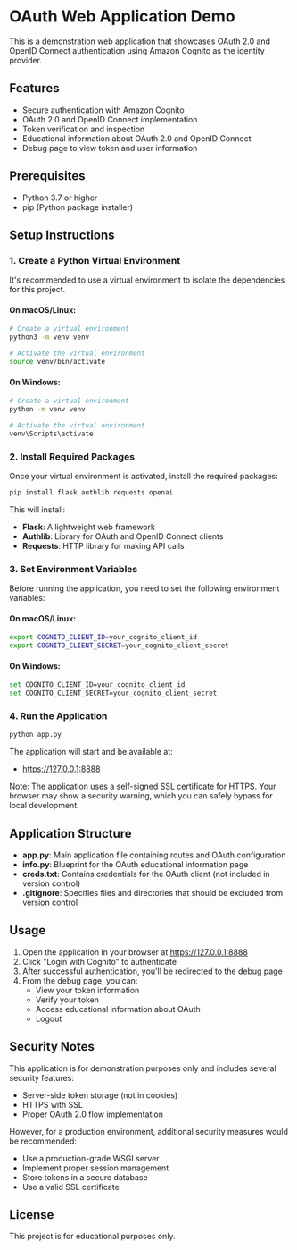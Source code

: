 # OAuth Web Application Demo

This is a demonstration web application that showcases OAuth 2.0 and OpenID Connect authentication using Amazon Cognito as the identity provider.

## Features

- Secure authentication with Amazon Cognito
- OAuth 2.0 and OpenID Connect implementation
- Token verification and inspection
- Educational information about OAuth 2.0 and OpenID Connect
- Debug page to view token and user information

## Prerequisites

- Python 3.7 or higher
- pip (Python package installer)

## Setup Instructions

### 1. Create a Python Virtual Environment

It's recommended to use a virtual environment to isolate the dependencies for this project.

#### On macOS/Linux:

```bash
# Create a virtual environment
python3 -m venv venv

# Activate the virtual environment
source venv/bin/activate
```

#### On Windows:

```bash
# Create a virtual environment
python -m venv venv

# Activate the virtual environment
venv\Scripts\activate
```

### 2. Install Required Packages

Once your virtual environment is activated, install the required packages:

```bash
pip install flask authlib requests openai
```

This will install:
- **Flask**: A lightweight web framework
- **Authlib**: Library for OAuth and OpenID Connect clients
- **Requests**: HTTP library for making API calls

### 3. Set Environment Variables

Before running the application, you need to set the following environment variables:

#### On macOS/Linux:

```bash
export COGNITO_CLIENT_ID=your_cognito_client_id
export COGNITO_CLIENT_SECRET=your_cognito_client_secret
```

#### On Windows:

```bash
set COGNITO_CLIENT_ID=your_cognito_client_id
set COGNITO_CLIENT_SECRET=your_cognito_client_secret
```

### 4. Run the Application

```bash
python app.py
```

The application will start and be available at:
- https://127.0.0.1:8888

Note: The application uses a self-signed SSL certificate for HTTPS. Your browser may show a security warning, which you can safely bypass for local development.

## Application Structure

- **app.py**: Main application file containing routes and OAuth configuration
- **info.py**: Blueprint for the OAuth educational information page
- **creds.txt**: Contains credentials for the OAuth client (not included in version control)
- **.gitignore**: Specifies files and directories that should be excluded from version control

## Usage

1. Open the application in your browser at https://127.0.0.1:8888
2. Click "Login with Cognito" to authenticate
3. After successful authentication, you'll be redirected to the debug page
4. From the debug page, you can:
   - View your token information
   - Verify your token
   - Access educational information about OAuth
   - Logout

## Security Notes

This application is for demonstration purposes only and includes several security features:

- Server-side token storage (not in cookies)
- HTTPS with SSL
- Proper OAuth 2.0 flow implementation

However, for a production environment, additional security measures would be recommended:

- Use a production-grade WSGI server
- Implement proper session management
- Store tokens in a secure database
- Use a valid SSL certificate

## License

This project is for educational purposes only.
